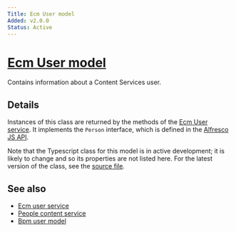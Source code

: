 ```yaml
---
Title: Ecm User model
Added: v2.0.0
Status: Active
---
```


# [Ecm User model](../../../lib/core/models/ecm-user.model.ts "Defined in ecm-user.model.ts")

Contains information about a Content Services user.

## Details

Instances of this class are returned by the methods of the
[Ecm User service](../services/ecm-user.service.md). It implements the `Person`
interface, which is defined in the
[Alfresco JS API](https://github.com/Alfresco/alfresco-js-api/blob/master/src/alfresco-core-rest-api/docs/Person.md).

Note that the Typescript class for this model is in active development;
it is likely to change and so its properties are not listed here. For the
latest version of the class, see the
[source file](https://github.com/Alfresco/alfresco-ng2-components/blob/develop/lib/core/userinfo/models/ecm-user.model.ts).

## See also

-   [Ecm user service](../services/ecm-user.service.md)
-   [People content service](../services/people-content.service.md)
-   [Bpm user model](bpm-user.model.md)
